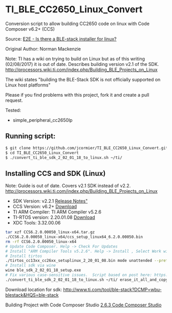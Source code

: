 # TI_BLE_CC2650_Linux_Convert
Conversion script to allow building CC2650 code on linux with Code Composer v6.2+ (CCS)

Source: [E2E - Is there a BLE-stack installer for linux?](https://e2e.ti.com/support/wireless_connectivity/bluetooth_low_energy/f/538/p/412962/1911528#1911528)

Original Author: Norman Mackenzie

Note: TI has a wiki on trying to build on Linux but as of this writing (02/08/2017) it is out of date.  Describes building version v2.1 of the SDK.  http://processors.wiki.ti.com/index.php/Building_BLE_Projects_on_Linux

The wiki states "building the BLE-Stack SDK is not officially supported on Linux host platforms"

Please if you find problems with this project, fork it and create a pull request.

Tested:
* simple_peripheral_cc2650lp

## Running script:

```bash
$ git clone https://github.com/jcormier/TI_BLE_CC2650_Linux_Convert.git
$ cd TI_BLE_CC2650_Linux_Convert
$ ./convert_ti_ble_sdk_2_02_01_18_to_linux.sh ~/ti/
```

## Installing CCS and SDK (Linux)

Note: Guide is out of date. Covers v2.1 SDK instead of v2.2.
http://processors.wiki.ti.com/index.php/Building_BLE_Projects_on_Linux

* SDK Version: v2.2.1 [Release Notes"](ttp://focus.ti.com/download/freetools/release_notes_BLE_Stack_2_2_1.html#Installation)
* CCS Version: v6.2+ [Download](http://processors.wiki.ti.com/index.php/Download_CCS#Code_Composer_Studio_Version_6_Downloads)
* TI ARM Compiler: TI ARM Compiler v5.2.6
* TI-RTOS version: 2.20.01.08 [Download](http://software-dl.ti.com/dsps/dsps_public_sw/sdo_sb/targetcontent/tirtos/index.html)
* XDC Tools: 3.32.00.06

```bash
tar xzf CCS6.2.0.00050_linux-x64.tar.gz
./CCS6.2.0.00050_linux-x64/ccs_setup_linux64_6.2.0.00050.bin
rm -rf CCS6.2.0.00050_linux-x64
# Update Code Composer. Help -> Check For Updates
# Install "ARM Compiler Tools v5.2.6". Help -> Install , Select Work with "--All...", search "ARM Compiler Tools", uncheck "Show only the latest.."
# Install tirtos
./tirtos_cc13xx_cc26xx_setuplinux_2_20_01_08.bin mode unattended --prefix $HOME/ti
# Install sdk via wine
wine ble_sdk_2_02_01_18_setup.exe
# Fix various case-sensitive issues.  Script based on post here: https://e2e.ti.com/support/wireless_connectivity/bluetooth_low_energy/f/538/p/412962/1911528#1911528
./convert_ti_ble_sdk_2_02_01_18_to_linux.sh ~/ti/ erase_it_all_and_copy_from_wine
```

Download location for sdk: http://www.ti.com/tool/ble-stack?DCMP=wbu-blestack&HQS=ble-stack

Building Project with Code Composer Studio [2.6.3 Code Composer Studio](http://www.ti.com/lit/ug/swru393d/swru393d.pdf)
